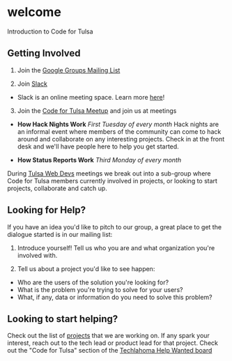 # welcome
Introduction to Code for Tulsa

## Getting Involved

1. Join the [Google Groups Mailing List](https://groups.google.com/forum/#!forum/code-for-tulsa)

2. Join [Slack](https://slack.techlahoma.org)
* Slack is an online meeting space. Learn more [here](https://www.slack.com)!

3. Join the [Code for Tulsa Meetup](https://www.meetup.com/Code-for-Tulsa/) and join us at meetings

* **How Hack Nights Work** *First Tuesday of every month*
Hack nights are an informal event where members of the community can come to hack around and collaborate on any interesting projects. Check in at the front desk and we'll have people here to help you get started. 

* **How Status Reports Work** *Third Monday of every month*

During [Tulsa Web Devs](http://tulsawebdevs.org/) meetings we break out into a sub-group where Code for Tulsa members currently involved in projects, or looking to start projects, collaborate and catch up.

## Looking for Help?

If you have an idea you'd like to pitch to our group, a great place to get the dialogue started is in our mailing list:

1. Introduce yourself! Tell us who you are and what organization you're involved with.

2. Tell us about a project you'd like to see happen:

  * Who are the users of the solution you're looking for?
  * What is the problem you're trying to solve for your users?
  * What, if any, data or information do you need to solve this problem?
  
## Looking to start helping?

Check out the list of [projects](https://github.com/codefortulsa/welcome/blob/master/projects.md) that we are working on. If any spark your interest, reach out to the tech lead or product lead for that project.
Check out the "Code for Tulsa" section of the [Techlahoma Help Wanted board](https://help-wanted.techlahoma.org/)
